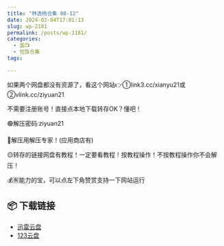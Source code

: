 ```yaml
---
title: "林逸杨合集 08-12"
date: 2024-02-04T17:01:13
slug: wp-2181
permalink: /posts/wp-2181/
categories:
  - 盖📺
  - 恰饭合集
tags:

---
```


如果两个网盘都没有资源了，看这个网站👉①link3.cc/xianyu21或②vlink.cc/ziyuan21

不需要注册账号！直接点本地下载转存OK？懂吧！

🟢解压密码:ziyuan21

🔵解压用解压专家！(应用商店有)

🟡转存的链接网盘有教程！一定要看教程！按教程操作！不按教程操作你不会解压！

💰🈶能力的宝，可以点左下角赞赏支持一下网站运行

## 📦 下载链接
- [迅雷云盘](https://blziyuan21.com/pay-download/2181?key=686e090e1b&down_id=0)
- [123云盘](https://blziyuan21.com/pay-download/2181?key=686e090e1b&down_id=1)

